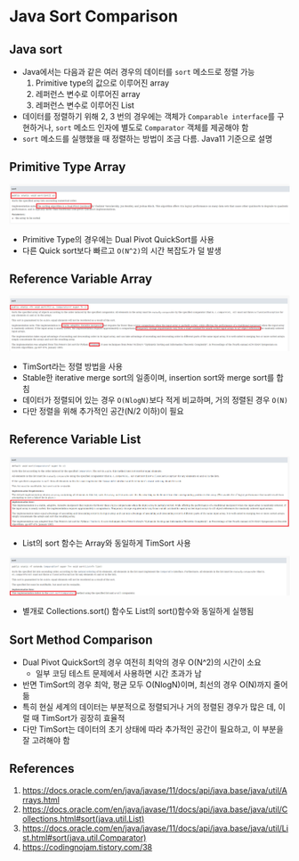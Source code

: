 # Java Sort Comparison

## Java sort

- Java에서는 다음과 같은 여러 경우의 데이터를 `sort` 메소드로 정렬 가능
  1.  Primitive type의 값으로 이루어진 array
  2.  레퍼런스 변수로 이루어진 array
  3.  레퍼런스 변수로 이루어진 List
- 데이터를 정렬하기 위해 2, 3 번의 경우에는 객체가 `Comparable interface`를 구현하거나, `sort` 메소드 인자에 별도로 `Comparator` 객체를 제공해야 함
- `sort` 메소드를 실행했을 때 정렬하는 방법이 조금 다름. Java11 기준으로 설명

## Primitive Type Array

![](./imgs/2023-02-05-1.PNG)

- Primitive Type의 경우에는 Dual Pivot QuickSort를 사용
- 다른 Quick sort보다 빠르고 `O(N^2)`의 시간 복잡도가 덜 발생

## Reference Variable Array

![](./imgs/2023-02-05-2.PNG)

- TimSort라는 정렬 방법을 사용
- Stable한 iterative merge sort의 일종이며, insertion sort와 merge sort를 합침
- 데이터가 정렬되어 있는 경우 `O(NlogN)`보다 적게 비교하며, 거의 정렬된 경우 `O(N)`
- 다만 정렬을 위해 추가적인 공간(N/2 이하)이 필요

## Reference Variable List

![](./imgs/2023-02-05-3.PNG)

- List의 sort 함수는 Array와 동일하게 TimSort 사용

![](./imgs/2023-02-05-4.PNG)

- 별개로 Collections.sort() 함수도 List의 sort()함수와 동일하게 실행됨

## Sort Method Comparison

- Dual Pivot QuickSort의 경우 여전히 최악의 경우 O(N^2)의 시간이 소요
  - 일부 코딩 테스트 문제에서 사용하면 시간 초과가 남
- 반면 TimSort의 경우 최악, 평균 모두 O(NlogN)이며, 최선의 경우 O(N)까지 줄어듦
- 특히 현실 세계의 데이터는 부분적으로 정렬되거나 거의 정렬된 경우가 많은 데, 이럴 때 TimSort가 굉장히 효율적
- 다만 TimSort는 데이터의 초기 상태에 따라 추가적인 공간이 필요하고, 이 부분을 잘 고려해야 함

## References

1. https://docs.oracle.com/en/java/javase/11/docs/api/java.base/java/util/Arrays.html
2. https://docs.oracle.com/en/java/javase/11/docs/api/java.base/java/util/Collections.html#sort(java.util.List)
3. https://docs.oracle.com/en/java/javase/11/docs/api/java.base/java/util/List.html#sort(java.util.Comparator)
4. https://codingnojam.tistory.com/38
